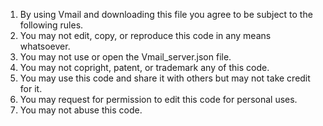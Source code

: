 1. By using Vmail and downloading this file you agree to be subject to the following rules.
2. You may not edit, copy, or reproduce this code in any means whatsoever.
3. You may not use or open the Vmail_server.json file.
4. You may not copright, patent, or trademark any of this code.
5. You may use this code and share it with others but may not take credit for it.
6. You may request for permission to edit this code for personal uses.
7. You may not abuse this code.
